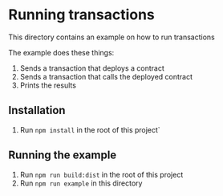 # Running transactions

This directory contains an example on how to run transactions

The example does these things:

1. Sends a transaction that deploys a contract
1. Sends a transaction that calls the deployed contract
1. Prints the results

## Installation

1. Run `npm install` in the root of this project`

## Running the example

1. Run `npm run build:dist` in the root of this project
1. Run `npm run example` in this directory
